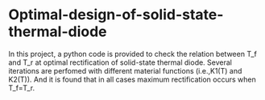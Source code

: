 # Optimal-design-of-solid-state-thermal-diode

In this project, a python code is provided to check the relation between T_f and T_r at optimal rectification of solid-state thermal diode. Several iterations are perfomed with different material functions (i.e.,K1(T) and K2(T)). And it is found that in all cases maximum rectification occurs when T_f=T_r.
